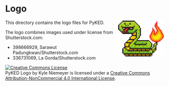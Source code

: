 # Logo
<img src="logo/pyked-logo.png" align="right" width="150" />

This directory contains the logo files for PyKED.

The logo combines images used under license from Shutterstock.com:
 - 398666929, Sarawut Padungkwan/Shutterstock.com
 - 336731069, La Gorda/Shutterstock.com

<a rel="license" href="http://creativecommons.org/licenses/by-nc/4.0/"><img alt="Creative Commons License" style="border-width:0" src="https://i.creativecommons.org/l/by-nc/4.0/88x31.png" /></a><br /><span xmlns:dct="http://purl.org/dc/terms/" property="dct:title">PyKED Logo</span> by <span xmlns:cc="http://creativecommons.org/ns#" property="cc:attributionName">Kyle Niemeyer</span> is licensed under a <a rel="license" href="http://creativecommons.org/licenses/by-nc/4.0/">Creative Commons Attribution-NonCommercial 4.0 International License</a>.
